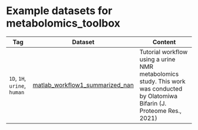 # Example datasets for metabolomics_toolbox

|Tag|Dataset|Content|
|-|-|-|
| `1D`, `1H`, `urine`, `human`|[matlab_workflow1_summarized_nan](https://github.com/edisonomics/metabolomics_toolbox/tree/master/examples/1D_serum/matlab_workflow1_complete_nan)| Tutorial workflow using a urine NMR metabolomics study. This work was conducted by Olatomiwa Bifarin (J. Proteome Res., 2021)|

